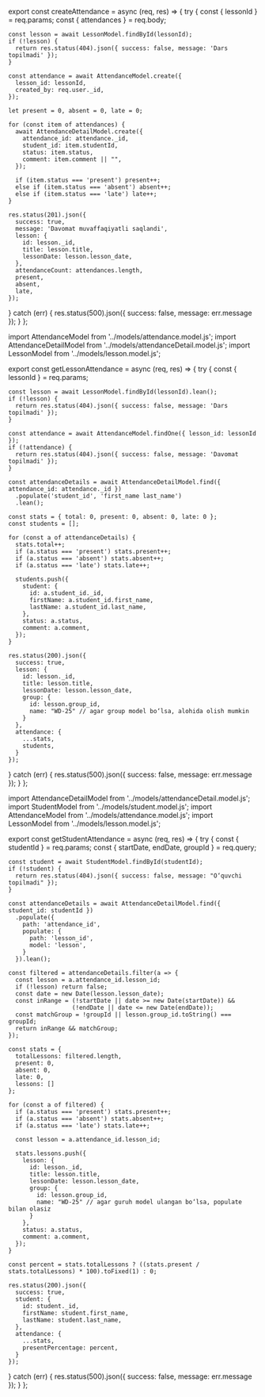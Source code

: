 export const createAttendance = async (req, res) => {
  try {
    const { lessonId } = req.params;
    const { attendances } = req.body;

    const lesson = await LessonModel.findById(lessonId);
    if (!lesson) {
      return res.status(404).json({ success: false, message: 'Dars topilmadi' });
    }

    const attendance = await AttendanceModel.create({
      lesson_id: lessonId,
      created_by: req.user._id,
    });

    let present = 0, absent = 0, late = 0;
    
    for (const item of attendances) {
      await AttendanceDetailModel.create({
        attendance_id: attendance._id,
        student_id: item.studentId,
        status: item.status,
        comment: item.comment || "",
      });

      if (item.status === 'present') present++;
      else if (item.status === 'absent') absent++;
      else if (item.status === 'late') late++;
    }

    res.status(201).json({
      success: true,
      message: 'Davomat muvaffaqiyatli saqlandi',
      lesson: {
        id: lesson._id,
        title: lesson.title,
        lessonDate: lesson.lesson_date,
      },
      attendanceCount: attendances.length,
      present,
      absent,
      late,
    });
  } catch (err) {
    res.status(500).json({ success: false, message: err.message });
  }
};





import AttendanceModel from '../models/attendance.model.js';
import AttendanceDetailModel from '../models/attendanceDetail.model.js';
import LessonModel from '../models/lesson.model.js';

export const getLessonAttendance = async (req, res) => {
  try {
    const { lessonId } = req.params;

    const lesson = await LessonModel.findById(lessonId).lean();
    if (!lesson) {
      return res.status(404).json({ success: false, message: 'Dars topilmadi' });
    }

    const attendance = await AttendanceModel.findOne({ lesson_id: lessonId });
    if (!attendance) {
      return res.status(404).json({ success: false, message: 'Davomat topilmadi' });
    }

    const attendanceDetails = await AttendanceDetailModel.find({ attendance_id: attendance._id })
      .populate('student_id', 'first_name last_name')
      .lean();

    const stats = { total: 0, present: 0, absent: 0, late: 0 };
    const students = [];

    for (const a of attendanceDetails) {
      stats.total++;
      if (a.status === 'present') stats.present++;
      if (a.status === 'absent') stats.absent++;
      if (a.status === 'late') stats.late++;

      students.push({
        student: {
          id: a.student_id._id,
          firstName: a.student_id.first_name,
          lastName: a.student_id.last_name,
        },
        status: a.status,
        comment: a.comment,
      });
    }

    res.status(200).json({
      success: true,
      lesson: {
        id: lesson._id,
        title: lesson.title,
        lessonDate: lesson.lesson_date,
        group: {
          id: lesson.group_id,
          name: "WD-25" // agar group model bo‘lsa, alohida olish mumkin
        }
      },
      attendance: {
        ...stats,
        students,
      }
    });
  } catch (err) {
    res.status(500).json({ success: false, message: err.message });
  }
};




import AttendanceDetailModel from '../models/attendanceDetail.model.js';
import StudentModel from '../models/student.model.js';
import AttendanceModel from '../models/attendance.model.js';
import LessonModel from '../models/lesson.model.js';

export const getStudentAttendance = async (req, res) => {
  try {
    const { studentId } = req.params;
    const { startDate, endDate, groupId } = req.query;

    const student = await StudentModel.findById(studentId);
    if (!student) {
      return res.status(404).json({ success: false, message: "O‘quvchi topilmadi" });
    }

    const attendanceDetails = await AttendanceDetailModel.find({ student_id: studentId })
      .populate({
        path: 'attendance_id',
        populate: {
          path: 'lesson_id',
          model: 'lesson',
        }
      }).lean();

    const filtered = attendanceDetails.filter(a => {
      const lesson = a.attendance_id.lesson_id;
      if (!lesson) return false;
      const date = new Date(lesson.lesson_date);
      const inRange = (!startDate || date >= new Date(startDate)) &&
                      (!endDate || date <= new Date(endDate));
      const matchGroup = !groupId || lesson.group_id.toString() === groupId;
      return inRange && matchGroup;
    });

    const stats = {
      totalLessons: filtered.length,
      present: 0,
      absent: 0,
      late: 0,
      lessons: []
    };

    for (const a of filtered) {
      if (a.status === 'present') stats.present++;
      if (a.status === 'absent') stats.absent++;
      if (a.status === 'late') stats.late++;

      const lesson = a.attendance_id.lesson_id;

      stats.lessons.push({
        lesson: {
          id: lesson._id,
          title: lesson.title,
          lessonDate: lesson.lesson_date,
          group: {
            id: lesson.group_id,
            name: "WD-25" // agar guruh model ulangan bo‘lsa, populate bilan olasiz
          }
        },
        status: a.status,
        comment: a.comment,
      });
    }

    const percent = stats.totalLessons ? ((stats.present / stats.totalLessons) * 100).toFixed(1) : 0;

    res.status(200).json({
      success: true,
      student: {
        id: student._id,
        firstName: student.first_name,
        lastName: student.last_name,
      },
      attendance: {
        ...stats,
        presentPercentage: percent,
      }
    });

  } catch (err) {
    res.status(500).json({ success: false, message: err.message });
  }
};
